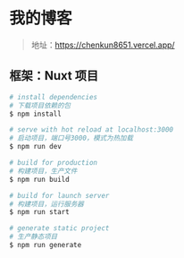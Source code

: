 # 我的博客

>地址：https://chenkun8651.vercel.app/

## 框架：Nuxt 项目

```bash
# install dependencies
# 下载项目依赖的包
$ npm install

# serve with hot reload at localhost:3000
# 启动项目，端口号3000，模式为热加载
$ npm run dev

# build for production
# 构建项目，生产文件
$ npm run build

# build for launch server
# 构建项目，运行服务器
$ npm run start

# generate static project
# 生产静态项目
$ npm run generate
```
